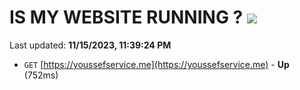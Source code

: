 # IS MY WEBSITE RUNNING ? [![](https://img.shields.io/static/v1?label=Sponsor&message=%E2%9D%A4&logo=GitHub&color=%23fe8e86)](https://github.com/sponsors/<username>)

Last updated: **11/15/2023, 11:39:24 PM**

- `GET` [https://youssefservice.me](https://youssefservice.me) - **Up** (752ms)
